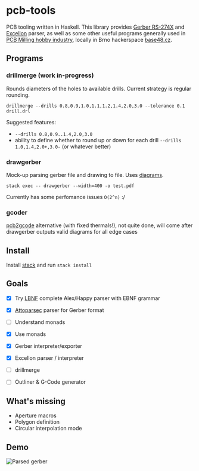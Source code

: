 # pcb-tools
PCB tooling written in Haskell. This library provides [Gerber RS-274X](https://www.ucamco.com/files/downloads/file/81/the_gerber_file_format_specification.pdf) and [Excellon](https://web.archive.org/web/20071030075236/http://www.excellon.com/manuals/program.htm) parser, as well as some other useful programs generally used in [PCB Milling hobby industry](https://wiki.base48.cz/PCBMilling), locally in Brno hackerspace [base48.cz](https://base48.cz).

## Programs
### drillmerge (work in-progress)
Rounds diameters of the holes to available drills. Current strategy is regular rounding.
```
drillmerge --drills 0.8,0.9,1.0,1.1,1.2,1.4,2.0,3.0 --tolerance 0.1 drill.drl
```
Suggested features:
- ```--drills 0.8,0.9..1.4,2.0,3.0```
- ability to define whether to round up or down for each drill `--drills 1.0,1.4,2.0+,3.0-` (or whatever better)

### drawgerber
Mock-up parsing gerber file and drawing to file. Uses [diagrams](https://archives.haskell.org/projects.haskell.org/diagrams/).
```
stack exec -- drawgerber --width=400 -o test.pdf
```
Currently has some perfomance issues `O(2^n)` :/

### gcoder
[pcb2gcode](https://github.com/pcb2gcode/pcb2gcode) alternative (with fixed thermals!), not quite done, will come after drawgerber outputs valid diagrams for all edge cases

## Install
Install [stack](https://haskellstack.org) and run ```stack install```

## Goals
- [x] Try [LBNF](https://bnfc.readthedocs.io/en/latest/lbnf.html) complete Alex/Happy parser with EBNF grammar
- [x] [Attoparsec](https://hackage.haskell.org/package/attoparsec) parser for Gerber format
- [ ] Understand monads
- [x] Use monads
- [x] Gerber interpreter/exporter
- [x] Excellon parser / interpreter
- [ ] drillmerge
- [ ] Outliner & G-Code generator
 

## What's missing
- Aperture macros
- Polygon definition
- Circular interpolation mode

## Demo
![Parsed gerber](https://raw.githubusercontent.com/lucansky/pcb-tools/master/example/scale.png)
